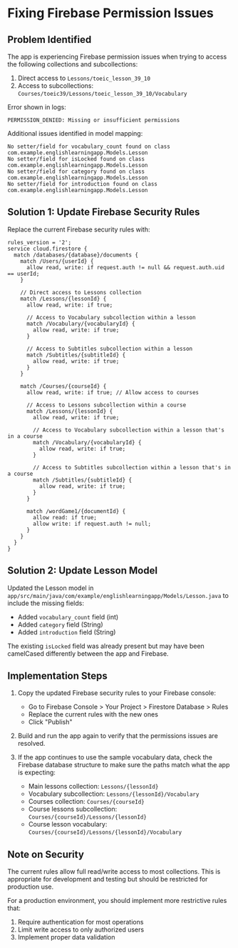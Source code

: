 # Fixing Firebase Permission Issues

## Problem Identified
The app is experiencing Firebase permission issues when trying to access the following collections and subcollections:
1. Direct access to `Lessons/toeic_lesson_39_10`
2. Access to subcollections: `Courses/toeic39/Lessons/toeic_lesson_39_10/Vocabulary`

Error shown in logs:
```
PERMISSION_DENIED: Missing or insufficient permissions
```

Additional issues identified in model mapping:
```
No setter/field for vocabulary_count found on class com.example.englishlearningapp.Models.Lesson
No setter/field for isLocked found on class com.example.englishlearningapp.Models.Lesson
No setter/field for category found on class com.example.englishlearningapp.Models.Lesson
No setter/field for introduction found on class com.example.englishlearningapp.Models.Lesson
```

## Solution 1: Update Firebase Security Rules

Replace the current Firebase security rules with:

```
rules_version = '2';
service cloud.firestore {
  match /databases/{database}/documents {
    match /Users/{userId} {
      allow read, write: if request.auth != null && request.auth.uid == userId;
    }
    
    // Direct access to Lessons collection
    match /Lessons/{lessonId} {
      allow read, write: if true;
      
      // Access to Vocabulary subcollection within a lesson
      match /Vocabulary/{vocabularyId} {
        allow read, write: if true;
      }
      
      // Access to Subtitles subcollection within a lesson
      match /Subtitles/{subtitleId} {
        allow read, write: if true;
      }
    }
    
    match /Courses/{courseId} {
      allow read, write: if true; // Allow access to courses
      
      // Access to Lessons subcollection within a course
      match /Lessons/{lessonId} {
        allow read, write: if true;
        
        // Access to Vocabulary subcollection within a lesson that's in a course
        match /Vocabulary/{vocabularyId} {
          allow read, write: if true;
        }
        
        // Access to Subtitles subcollection within a lesson that's in a course
        match /Subtitles/{subtitleId} {
          allow read, write: if true;
        }
      }
      
      match /wordGame1/{documentId} {
        allow read: if true;
        allow write: if request.auth != null;
      }
    }
  }
}
```

## Solution 2: Update Lesson Model

Updated the Lesson model in `app/src/main/java/com/example/englishlearningapp/Models/Lesson.java` to include the missing fields:

- Added `vocabulary_count` field (int)
- Added `category` field (String)
- Added `introduction` field (String)

The existing `isLocked` field was already present but may have been camelCased differently between the app and Firebase.

## Implementation Steps

1. Copy the updated Firebase security rules to your Firebase console:
   - Go to Firebase Console > Your Project > Firestore Database > Rules
   - Replace the current rules with the new ones
   - Click "Publish"

2. Build and run the app again to verify that the permissions issues are resolved.

3. If the app continues to use the sample vocabulary data, check the Firebase database structure to make sure the paths match what the app is expecting:
   - Main lessons collection: `Lessons/{lessonId}`
   - Vocabulary subcollection: `Lessons/{lessonId}/Vocabulary`
   - Courses collection: `Courses/{courseId}`
   - Course lessons subcollection: `Courses/{courseId}/Lessons/{lessonId}`
   - Course lesson vocabulary: `Courses/{courseId}/Lessons/{lessonId}/Vocabulary`

## Note on Security

The current rules allow full read/write access to most collections. This is appropriate for development and testing but should be restricted for production use.

For a production environment, you should implement more restrictive rules that:
1. Require authentication for most operations
2. Limit write access to only authorized users
3. Implement proper data validation 